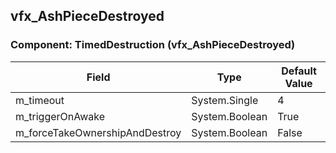 ## vfx_AshPieceDestroyed

### Component: TimedDestruction (vfx_AshPieceDestroyed)

|Field|Type|Default Value|
|---|---|---|
|m_timeout|System.Single|4|
|m_triggerOnAwake|System.Boolean|True|
|m_forceTakeOwnershipAndDestroy|System.Boolean|False|

